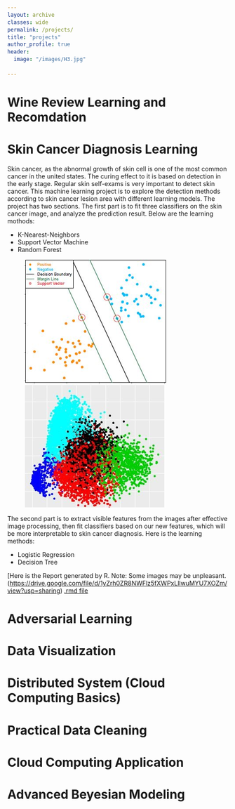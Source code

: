 ```yaml
---
layout: archive
classes: wide
permalink: /projects/
title: "projects"
author_profile: true
header:
  image: "/images/H3.jpg"	

---
```




# Wine Review Learning and Recomdation



# Skin Cancer Diagnosis Learning

Skin cancer, as the abnormal growth of skin cell is one of the most common cancer in the united states. The curing effect to
it is based on detection in the early stage. Regular skin self-exams is very important to detect skin cancer. This machine learning project is to explore the detection methods according to skin cancer lesion area with different learning models. The project has two sections. The first part is to fit three classifiers on the skin cancer image, and analyze the prediction result. Below are the learning mothods:  

- K-Nearest-Neighbors
- Support Vector Machine
- Random Forest

<figure class="half">
    <a href="/images/SVM.JPG"><img src="/images/SVM.JPG"></a>
    <a href="/images/K_means.JPG"><img src="/images/K_means.JPG"></a>   
</figure>

The second part is to extract visible features from the images after effective image processing, then fit classifiers based on our new features, which will be more interpretable to skin cancer diagnosis. Here is the learning methods:

- Logistic Regression
- Decision Tree

[Here is the Report generated by R. Note: Some images may be unpleasant.(https://drive.google.com/file/d/1yZrh0ZR8NWFlz5fXWPxLllwuMYU7XOZm/view?usp=sharing)
[.rmd file](https://drive.google.com/file/d/1-K-sLj7PdQRG9mV4BfWw3Bt1JSgzy_xZ/view?usp=sharing)


# Adversarial Learning


# Data Visualization

# Distributed System (Cloud Computing Basics)

# Practical Data Cleaning

# Cloud Computing Application

# Advanced Beyesian Modeling

